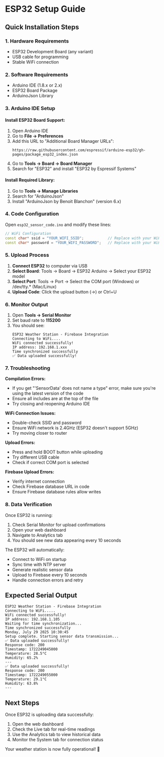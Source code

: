 # ESP32 Setup Guide

## Quick Installation Steps

### 1. Hardware Requirements

- ESP32 Development Board (any variant)
- USB cable for programming
- Stable WiFi connection

### 2. Software Requirements

- Arduino IDE (1.8.x or 2.x)
- ESP32 Board Package
- ArduinoJson Library

### 3. Arduino IDE Setup

#### Install ESP32 Board Support:

1. Open Arduino IDE
2. Go to **File → Preferences**
3. Add this URL to "Additional Board Manager URLs":
   ```
   https://raw.githubusercontent.com/espressif/arduino-esp32/gh-pages/package_esp32_index.json
   ```
4. Go to **Tools → Board → Board Manager**
5. Search for "ESP32" and install "ESP32 by Espressif Systems"

#### Install Required Library:

1. Go to **Tools → Manage Libraries**
2. Search for "ArduinoJson"
3. Install "ArduinoJson by Benoit Blanchon" (version 6.x)

### 4. Code Configuration

Open `esp32_sensor_code.ino` and modify these lines:

```cpp
// WiFi Configuration
const char* ssid = "YOUR_WIFI_SSID";           // Replace with your WiFi name
const char* password = "YOUR_WIFI_PASSWORD";   // Replace with your WiFi password
```

### 5. Upload Process

1. **Connect ESP32** to computer via USB
2. **Select Board**: Tools → Board → ESP32 Arduino → Select your ESP32 model
3. **Select Port**: Tools → Port → Select the COM port (Windows) or /dev/tty.\* (Mac/Linux)
4. **Upload Code**: Click the upload button (→) or Ctrl+U

### 6. Monitor Output

1. Open **Tools → Serial Monitor**
2. Set baud rate to **115200**
3. You should see:
   ```
   ESP32 Weather Station - Firebase Integration
   Connecting to WiFi....
   WiFi connected successfully!
   IP address: 192.168.1.xxx
   Time synchronized successfully
   ✅ Data uploaded successfully!
   ```

### 7. Troubleshooting

**Compilation Errors:**

- If you get "'SensorData' does not name a type" error, make sure you're using the latest version of the code
- Ensure all includes are at the top of the file
- Try closing and reopening Arduino IDE

**WiFi Connection Issues:**

- Double-check SSID and password
- Ensure WiFi network is 2.4GHz (ESP32 doesn't support 5GHz)
- Try moving closer to router

**Upload Errors:**

- Press and hold BOOT button while uploading
- Try different USB cable
- Check if correct COM port is selected

**Firebase Upload Errors:**

- Verify internet connection
- Check Firebase database URL in code
- Ensure Firebase database rules allow writes

### 8. Data Verification

Once ESP32 is running:

1. Check Serial Monitor for upload confirmations
2. Open your web dashboard
3. Navigate to Analytics tab
4. You should see new data appearing every 10 seconds

The ESP32 will automatically:

- Connect to WiFi on startup
- Sync time with NTP server
- Generate realistic sensor data
- Upload to Firebase every 10 seconds
- Handle connection errors and retry

## Expected Serial Output

```
ESP32 Weather Station - Firebase Integration
Connecting to WiFi.....
WiFi connected successfully!
IP address: 192.168.1.105
Waiting for time synchronization...
Time synchronized successfully
Monday, July 29 2025 10:30:45
Setup complete. Starting sensor data transmission...
✅ Data uploaded successfully!
Response code: 200
Timestamp: 1722249045000
Temperature: 28.5°C
Humidity: 65.2%
---
✅ Data uploaded successfully!
Response code: 200
Timestamp: 1722249055000
Temperature: 29.1°C
Humidity: 63.8%
---
```

## Next Steps

Once ESP32 is uploading data successfully:

1. Open the web dashboard
2. Check the Live tab for real-time readings
3. Use the Analytics tab to view historical data
4. Monitor the System tab for connection status

Your weather station is now fully operational! 🌟

